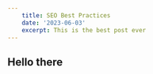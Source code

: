 ```yaml
---
    title: SEO Best Practices
    date: '2023-06-03'
    excerpt: This is the best post ever
---
```


## Hello there